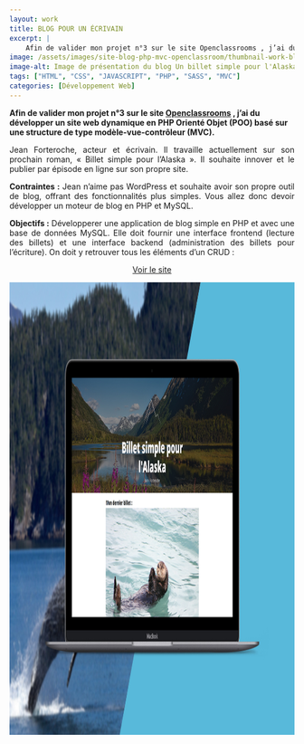 ```yaml
---
layout: work
title: BLOG POUR UN ÉCRIVAIN
excerpt: |
    Afin de valider mon projet n°3 sur le site Openclassrooms , j’ai du développer un site web dynamique en PHP Orienté Objet (POO) basé sur une structure de type modèle-vue-contrôleur (MVC).
image: /assets/images/site-blog-php-mvc-openclassroom/thumbnail-work-blog-php-mvc.jpg
image-alt: Image de présentation du blog Un billet simple pour l'Alaska pour un écrivain  (projet openclassrooms) 
tags: ["HTML", "CSS", "JAVASCRIPT", "PHP", "SASS", "MVC"]
categories: [Développement Web]
---
```


<p><strong>Afin de valider mon projet n&deg;3 sur le site&nbsp;<a href="https://openclassrooms.com/">Openclassrooms</a>&nbsp;, j&rsquo;ai du d&eacute;velopper un site web dynamique en PHP Orient&eacute; Objet (POO) bas&eacute; sur une structure de type mod&egrave;le-vue-contr&ocirc;leur&nbsp;</strong><strong>(MVC).</strong></p>

<p style="text-align:justify">Jean Forteroche, acteur et &eacute;crivain. Il travaille actuellement sur&nbsp;son prochain roman, &laquo;&nbsp;Billet simple pour l&rsquo;Alaska&nbsp;&raquo;. Il souhaite innover et le publier par &eacute;pisode en ligne sur son propre site.</p>

<p style="text-align:justify"><strong>Contraintes :</strong> Jean n&rsquo;aime pas WordPress et souhaite avoir son propre outil de blog, offrant des fonctionnalit&eacute;s plus simples. Vous allez donc devoir d&eacute;velopper un moteur de blog en PHP et MySQL.</p>

<p style="text-align:justify"><strong>Objectifs :</strong> D&eacute;velopperer&nbsp;une application de blog simple en PHP et avec une base de donn&eacute;es MySQL. Elle doit fournir une interface frontend (lecture des billets) et une interface backend (administration des billets pour l&rsquo;&eacute;criture). On doit y retrouver tous les &eacute;l&eacute;ments d&rsquo;un CRUD :</p>

<p style="text-align:center"><a class="btn white-text" href="http://oc-exercice-blog-php.gaetanboyron.fr" target="_blank">Voir le site</a></p>

<p style="text-align:center"><img alt="aperçu de la réalisation du blog en php poo mvc " height="800" src="/assets/images/site-blog-php-mvc-openclassroom/miniature-blog-php-poo-mvc.jpg" /></p>